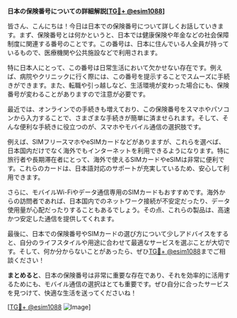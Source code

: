**日本の保険番号についての詳細解説[[TG💪+ @esim1088](https://t.me/s/esim1088)]**

皆さん、こんにちは！今日は日本での保険番号について詳しくお話していきます。まず、保険番号とは何かというと、日本では健康保険や年金などの社会保障制度に関連する番号のことです。この番号は、日本に住んでいる人全員が持っているもので、医療機関や公共施設などで利用されます。

特に日本人にとって、この番号は日常生活において欠かせない存在です。例えば、病院やクリニックに行く際には、この番号を提示することでスムーズに手続きができます。また、転職や引っ越しなど、生活環境が変わった場合にも、保険番号が変わることがありますので注意が必要です。

最近では、オンラインでの手続きも増えており、この保険番号をスマホやパソコンから入力することで、さまざまな手続きが簡単に済ませられます。そして、そんな便利な手続きに役立つのが、スマホやモバイル通信の選択肢です。

例えば、SIMフリースマホやeSIMカードなどがありますが、これらを選べば、日本国内だけでなく海外でもインターネットを利用できるようになります。特に旅行者や長期滞在者にとって、海外で使えるSIMカードやeSIMは非常に便利です。これらのカードは、日本語対応のサポートが充実しているため、安心して利用できます。

さらに、モバイルWi-Fiやデータ通信専用のSIMカードもおすすめです。海外からの訪問者であれば、日本国内でのネットワーク接続が不安定だったり、データ使用量が心配だったりすることもあるでしょう。その点、これらの製品は、高速かつ安定した通信を提供してくれます。

最後に、日本での保険番号やSIMカードの選び方について少しアドバイスをすると、自分のライフスタイルや用途に合わせて最適なサービスを選ぶことが大切です。そして、何か分からないことがあったら、ぜひ[TG💪+ @esim1088](https://t.me/s/esim1088)までご相談ください！

**まとめると**、日本の保険番号は非常に重要な存在であり、それを効率的に活用するためにも、モバイル通信の選択はとても重要です。ぜひ自分に合ったサービスを見つけて、快適な生活を送ってくださいね！

[[TG💪+ @esim1088](https://t.me/s/esim1088) ![Image](https://i.postimg.cc/Y0z9fWf4/image.png)]